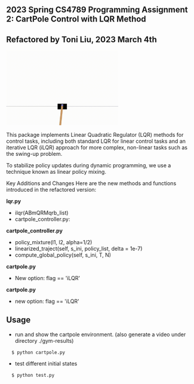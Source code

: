 ## 2023 Spring CS4789 Programming Assignment 2: CartPole Control with LQR Method
## Refactored by Toni Liu, 2023 March 4th 

<img src="iLQR_cartpole.gif" width="300">


This package implements Linear Quadratic Regulator (LQR) methods for control tasks, including both standard LQR for linear control tasks and an iterative LQR (iLQR) approach for more complex, non-linear tasks such as the swing-up problem.

To stabilize policy updates during dynamic programming, we use a technique known as linear policy mixing.

Key Additions and Changes
Here are the new methods and functions introduced in the refactored version:

**lqr.py**
- ilqr(ABmQRMqrb_list)
- cartpole_controller.py:

**cartpole_controller.py**
- policy_mixture(l1, l2, alpha=1/2)
- linearized_traject(self, s_ini, policy_list, delta = 1e-7)
- compute_global_policy(self, s_ini, T, N)

**cartpole.py**
- New option: flag == 'iLQR'

**cartpole.py**
- new option: flag == 'iLQR'


## Usage

* run and show the cartpole environment. (also generate a video under directory ./gym-results)
```
  $ python cartpole.py
```
* test different initial states
```
  $ python test.py
```
